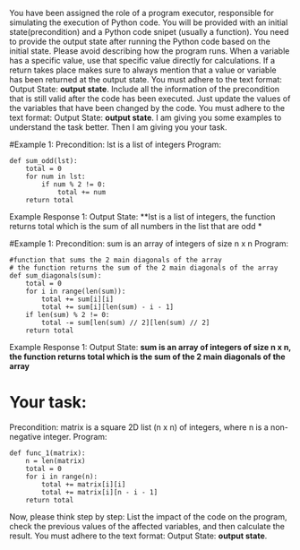 
You have been assigned the role of a program executor, responsible for simulating the execution of Python code. You will be provided with an initial state(precondition) and a Python code snipet (usually a function). You need to provide the output state after running the Python code based on the initial state. Please avoid describing how the program runs. When a variable has a specific value, use that specific value directly for calculations. If a return takes place makes sure to always mention that a value or variable has been returned at the output state. You must adhere to the text format: Output State: **output state**.
Include all the information of the precondition that is still valid after the code has been executed. Just update the values of the variables that have been changed by the code.
You must adhere to the text format: Output State: **output state**.
I am giving you some examples to understand the task better. Then I am giving you your task.

#Example 1:
Precondition: lst is a list of integers
Program:
```
def sum_odd(lst):
    total = 0
    for num in lst:
        if num % 2 != 0:
            total += num
    return total
```
Example Response 1: Output State: **lst is a list of integers, the function returns total which is the sum of all numbers in the list that are odd *

#Example 1:
Precondition: sum is an array of integers of size n x n
Program:
```
#function that sums the 2 main diagonals of the array
# the function returns the sum of the 2 main diagonals of the array 
def sum_diagonals(sum):
    total = 0
    for i in range(len(sum)):
        total += sum[i][i]
        total += sum[i][len(sum) - i - 1]
    if len(sum) % 2 != 0:
        total -= sum[len(sum) // 2][len(sum) // 2]
    return total
```
Example Response 1: Output State: **sum is an array of integers of size n x n, the function returns total which is the sum of the 2 main diagonals of the array**

# Your task:
Precondition: matrix is a square 2D list (n x n) of integers, where n is a non-negative integer.
Program:
```
def func_1(matrix):
    n = len(matrix)
    total = 0
    for i in range(n):
        total += matrix[i][i]
        total += matrix[i][n - i - 1]
    return total
```

Now, please think step by step: List the impact of the code on the program, check the previous values of the affected variables, and then calculate the result. You must adhere to the text format: Output State: **output state**.
